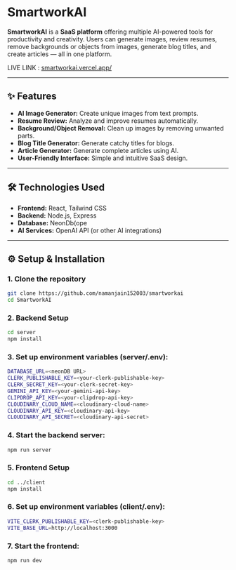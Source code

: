 # SmartworkAI

**SmartworkAI** is a **SaaS platform** offering multiple AI-powered tools for productivity and creativity. Users can generate images, review resumes, remove backgrounds or objects from images, generate blog titles, and create articles — all in one platform.

LIVE LINK : [smartworkai.vercel.app/](https://smartworkai.vercel.app/)

---

## ✨ Features

- **AI Image Generator:** Create unique images from text prompts.  
- **Resume Review:** Analyze and improve resumes automatically.  
- **Background/Object Removal:** Clean up images by removing unwanted parts.  
- **Blog Title Generator:** Generate catchy titles for blogs.  
- **Article Generator:** Generate complete articles using AI.  
- **User-Friendly Interface:** Simple and intuitive SaaS design.  

---

## 🛠 Technologies Used

- **Frontend:** React, Tailwind CSS  
- **Backend:** Node.js, Express  
- **Database:** NeonDb(ope
- **AI Services:** OpenAI API (or other AI integrations)

---

## ⚙️ Setup & Installation

### 1. Clone the repository
```bash
git clone https://github.com/namanjain152003/smartworkai
cd SmartworkAI
```

### 2. Backend Setup
```bash
cd server
npm install
```

### 3. Set up environment variables (server/.env):
```bash
DATABASE_URL=<neonDB URL>
CLERK_PUBLISHABLE_KEY=<your-clerk-publishable-key>
CLERK_SECRET_KEY=<your-clerk-secret-key>
GEMINI_API_KEY=<your-gemini-api-key>
CLIPDROP_API_KEY=<your-clipdrop-api-key>
CLOUDINARY_CLOUD_NAME=<cloudinary-cloud-name>
CLOUDINARY_API_KEY=<cloudinary-api-key>
CLOUDINARY_API_SECRET=<cloudinary-api-secret>
```

### 4. Start the backend server:
```bash
npm run server
```

### 5. Frontend Setup
```bash
cd ../client
npm install
```

### 6. Set up environment variables (client/.env):
```bash
VITE_CLERK_PUBLISHABLE_KEY=<clerk-publishable-key>
VITE_BASE_URL=http://localhost:3000
```

### 7. Start the frontend:
```bash
npm run dev
```

